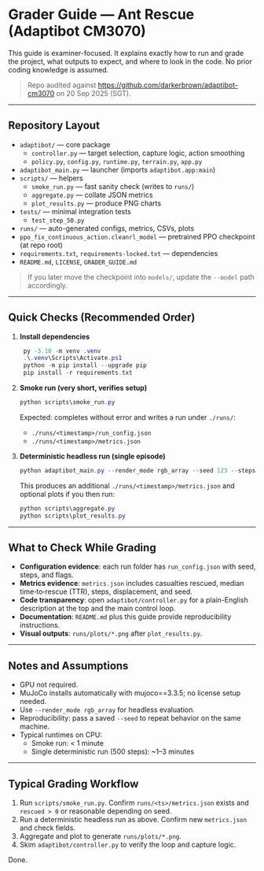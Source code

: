 # Grader Guide — Ant Rescue (Adaptibot CM3070)

This guide is examiner-focused. It explains exactly how to run and grade the project, what outputs to expect, and where to look in the code. No prior coding knowledge is assumed.

> Repo audited against https://github.com/darkerbrown/adaptibot-cm3070 on 20 Sep 2025 (SGT).

---

## Repository Layout

- `adaptibot/` — core package
  - `controller.py` — target selection, capture logic, action smoothing
  - `policy.py`, `config.py`, `runtime.py`, `terrain.py`, `app.py`
- `adaptibot_main.py` — launcher (imports `adaptibot.app:main`)
- `scripts/` — helpers
  - `smoke_run.py` — fast sanity check (writes to `runs/`)
  - `aggregate.py` — collate JSON metrics
  - `plot_results.py` — produce PNG charts
- `tests/` — minimal integration tests
  - `test_step_50.py`
- `runs/` — auto-generated configs, metrics, CSVs, plots
- `ppo_fix_continuous_action.cleanrl_model` — pretrained PPO checkpoint (at repo root)
- `requirements.txt`, `requirements-locked.txt` — dependencies
- `README.md`, `LICENSE`, `GRADER_GUIDE.md`

> If you later move the checkpoint into `models/`, update the `--model` path accordingly.

---

## Quick Checks (Recommended Order)

1. **Install dependencies**  
   ```powershell
    py -3.10 -m venv .venv
    .\.venv\Scripts\Activate.ps1
    python -m pip install --upgrade pip
    pip install -r requirements.txt
   ```

2. **Smoke run (very short, verifies setup)**  
   ```powershell
   python scripts\smoke_run.py
   ```
   Expected: completes without error and writes a run under `./runs/`:
   - `./runs/<timestamp>/run_config.json`
   - `./runs/<timestamp>/metrics.json`

3. **Deterministic headless run (single episode)**  
   ```powershell
   python adaptibot_main.py --render_mode rgb_array --seed 123 --steps 500 --model .\ppo_fix_continuous_action.cleanrl_model
   ```
   This produces an additional `./runs/<timestamp>/metrics.json` and optional plots if you then run:
   ```powershell
   python scripts\aggregate.py
   python scripts\plot_results.py
   ```

---

## What to Check While Grading

- **Configuration evidence**: each run folder has `run_config.json` with seed, steps, and flags.
- **Metrics evidence**: `metrics.json` includes casualties rescued, median time‑to‑rescue (TTR), steps, displacement, and seed.
- **Code transparency**: open `adaptibot/controller.py` for a plain-English description at the top and the main control loop.
- **Documentation**: `README.md` plus this guide provide reproducibility instructions.
- **Visual outputs**: `runs/plots/*.png` after `plot_results.py`.

---

## Notes and Assumptions
- GPU not required.
- MuJoCo installs automatically with mujoco==3.3.5; no license setup needed.
- Use `--render_mode rgb_array` for headless evaluation.
- Reproducibility: pass a saved `--seed` to repeat behavior on the same machine.
- Typical runtimes on CPU:
  - Smoke run: < 1 minute
  - Single deterministic run (500 steps): ~1–3 minutes

---

## Typical Grading Workflow

1. Run `scripts/smoke_run.py`. Confirm `runs/<ts>/metrics.json` exists and `rescued > 0` or reasonable depending on seed.
2. Run a deterministic headless run as above. Confirm new `metrics.json` and check fields.
3. Aggregate and plot to generate `runs/plots/*.png`.
4. Skim `adaptibot/controller.py` to verify the loop and capture logic.

Done.


